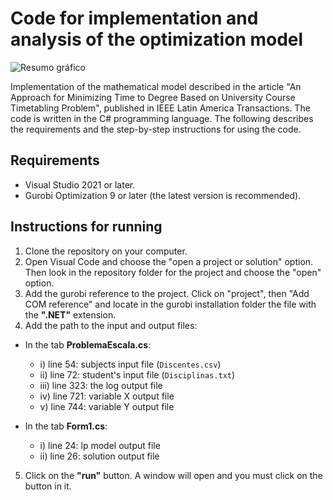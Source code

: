 # Code for implementation and analysis of the optimization model

![Resumo gráfico](https://user-images.githubusercontent.com/70773820/233487739-920a8885-f652-4093-9170-9c6d28adff5a.png)

<p>Implementation of the mathematical model described in the article "An Approach for Minimizing Time to Degree Based on University Course Timetabling Problem", published in IEEE Latin America Transactions. The code is written in the C# programming language. The following describes the requirements and the step-by-step instructions for using the code.</p>

## Requirements

* Visual Studio 2021 or later.
* Gurobi Optimization 9 or later (the latest version is recommended).

## Instructions for running

1. Clone the repository on your computer.
2. Open Visual Code and choose the "open a project or solution" option. Then look in the repository folder for the project and choose the "open" option.
3. Add the gurobi reference to the project. Click on "project", then "Add COM reference" and locate in the gurobi installation folder the file with the **".NET"** extension.
4. Add the path to the input and output files:
* In the tab **ProblemaEscala.cs**:
	- i) line 54: subjects input file (<code>Discentes.csv</code>)
	- ii) line 72: student's input file (<code>Disciplinas.txt</code>)
	- iii) line 323: the log output file
	- iv) line 721: variable X output file
	- v) line 744: variable Y output file

* In the tab **Form1.cs**:
	- i) line 24: lp model output file
	- ii) line 26: solution output file

5. Click on the **"run"** button. A window will open and you must click on the button in it.
